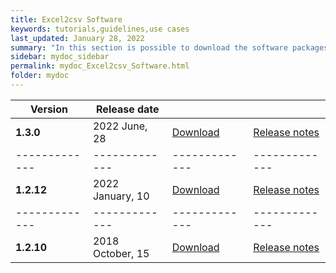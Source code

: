 ```yaml
---
title: Excel2csv Software
keywords: tutorials,guidelines,use cases
last_updated: January 28, 2022
summary: "In this section is possible to download the software packages of the Excel2csv tool"
sidebar: mydoc_sidebar
permalink: mydoc_Excel2csv_Software.html
folder: mydoc
---
```



| Version | Release date |||
|-------------|-------------|-------------|-------------|
| **1.3.0** | 2022 June, 28| [Download](./Software/EXCEL2CSV_v1.3.0_30-06-2022.zip) | [Release notes](./mydoc_Excel2csv_release_notes.html#version-130-release-date-june-28-2022) |
|-------------|-------------|-------------|-------------|
| **1.2.12** | 2022 January, 10| [Download](./Software/EXCEL2CSV_v1.2.12_10-01-2022.zip) | [Release notes](./mydoc_Excel2csv_release_notes.html#Version-1.2.12-release-date-january-10-2022) |
|-------------|-------------|-------------|-------------|
| **1.2.10** | 2018 October, 15| [Download](./Software/EXCEL2CSV_v1.2.10_15-10-2018.zip) | [Release notes](./mydoc_Excel2csv_release_notes.html#version-1210-release-date-october-15-2018) |